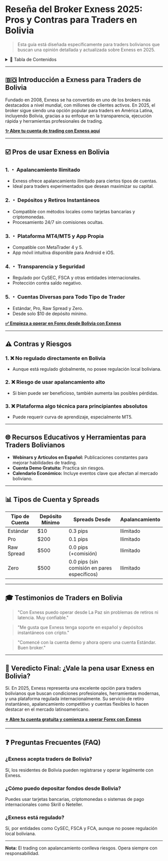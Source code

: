 # Reseña del Broker Exness 2025: Pros y Contras para Traders en Bolivia

> Esta guía está diseñada específicamente para traders bolivianos que buscan una opinión detallada y actualizada sobre Exness en 2025.

<details>
<summary>📑 Tabla de Contenidos</summary>

* [Introducción a Exness para Traders de Bolivia](#introducción-a-exness-para-traders-de-bolivia)
* [Pros de usar Exness en Bolivia](#pros-de-usar-exness-en-bolivia)
* [Contras y Riesgos](#contras-y-riesgos)
* [Recursos Educativos y Herramientas para Traders Bolivianos](#recursos-educativos-y-herramientas-para-traders-bolivianos)
* [Tipos de Cuenta y Spreads](#tipos-de-cuenta-y-spreads)
* [Testimonios de Traders en Bolivia](#testimonios-de-traders-en-bolivia)
* [Veredicto Final](#veredicto-final--vale-la-pena-usar-exness-en-bolivia)
* [Preguntas Frecuentes (FAQ)](#preguntas-frecuentes-faq)

</details>

---

## 🇧🇴 Introducción a Exness para Traders de Bolivia

Fundado en 2008, Exness se ha convertido en uno de los brokers más destacados a nivel mundial, con millones de clientes activos. En 2025, el broker sigue siendo una opción popular para traders en América Latina, incluyendo Bolivia, gracias a su enfoque en la transparencia, ejecución rápida y herramientas profesionales de trading.

[**✨ Abre tu cuenta de trading con Exness aquí**](https://one.exnesstrack.org/boarding/sign-up/a/english23)

---

## ☑️ Pros de usar Exness en Bolivia

### 1. ・ Apalancamiento Ilimitado

* Exness ofrece apalancamiento ilimitado para ciertos tipos de cuentas.
* Ideal para traders experimentados que desean maximizar su capital.

### 2. ・ Depósitos y Retiros Instantáneos

* Compatible con métodos locales como tarjetas bancarias y criptomonedas.
* Procesamiento 24/7 sin comisiones ocultas.

### 3. ・ Plataforma MT4/MT5 y App Propia

* Compatible con MetaTrader 4 y 5.
* App móvil intuitiva disponible para Android e iOS.

### 4. ・ Transparencia y Seguridad

* Regulado por CySEC, FSCA y otras entidades internacionales.
* Protección contra saldo negativo.

### 5. ・ Cuentas Diversas para Todo Tipo de Trader

* Estándar, Pro, Raw Spread y Zero.
* Desde solo \$10 de depósito mínimo.

[**✅ Empieza a operar en Forex desde Bolivia con Exness**](https://one.exnesstrack.org/boarding/sign-up/a/english23)

---

## ⚠️ Contras y Riesgos

### 1. ❌ No regulado directamente en Bolivia

* Aunque está regulado globalmente, no posee regulación local boliviana.

### 2. ❌ Riesgo de usar apalancamiento alto

* Si bien puede ser beneficioso, también aumenta las posibles pérdidas.

### 3. ❌ Plataforma algo técnica para principiantes absolutos

* Puede requerir curva de aprendizaje, especialmente MT5.

---

## 🌐 Recursos Educativos y Herramientas para Traders Bolivianos

* **Webinars y Artículos en Español:** Publicaciones constantes para mejorar habilidades de trading.
* **Cuenta Demo Gratuita:** Practica sin riesgos.
* **Calendario Económico:** Incluye eventos clave que afectan al mercado boliviano.

---

## 📊 Tipos de Cuenta y Spreads

| Tipo de Cuenta | Depósito Mínimo | Spreads Desde                                | Apalancamiento |
| -------------- | --------------- | -------------------------------------------- | -------------- |
| Estándar       | \$10            | 0.3 pips                                     | Ilimitado      |
| Pro            | \$200           | 0.1 pips                                     | Ilimitado      |
| Raw Spread     | \$500           | 0.0 pips (+comisión)                         | Ilimitado      |
| Zero           | \$500           | 0.0 pips (sin comisión en pares específicos) | Ilimitado      |

---

## 🎓 Testimonios de Traders en Bolivia

> "Con Exness puedo operar desde La Paz sin problemas de retiros ni latencia. Muy confiable."

> "Me gusta que Exness tenga soporte en español y depósitos instantáneos con cripto."

> "Comencé con la cuenta demo y ahora opero una cuenta Estándar. Buen broker."

---

## 📆 Veredicto Final: ¿Vale la pena usar Exness en Bolivia?

Sí. En 2025, Exness representa una excelente opción para traders bolivianos que buscan condiciones profesionales, herramientas modernas, y una plataforma regulada internacionalmente. Su servicio de retiro instantáneo, apalancamiento competitivo y cuentas flexibles lo hacen destacar en el mercado latinoamericano.

[**⭐ Abre tu cuenta gratuita y comienza a operar Forex con Exness**](https://one.exnesstrack.org/boarding/sign-up/a/english23)

---

## ❓ Preguntas Frecuentes (FAQ)

### ¿Exness acepta traders de Bolivia?

Sí, los residentes de Bolivia pueden registrarse y operar legalmente con Exness.

### ¿Cómo puedo depositar fondos desde Bolivia?

Puedes usar tarjetas bancarias, criptomonedas o sistemas de pago internacionales como Skrill o Neteller.

### ¿Exness está regulado?

Sí, por entidades como CySEC, FSCA y FCA, aunque no posee regulación local boliviana.

---

**Nota:** El trading con apalancamiento conlleva riesgos. Opera siempre con responsabilidad.
